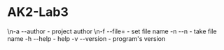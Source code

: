 # AK2-Lab3

\n-a --author                       - project author
\n-f<filename> --file=<filename>    - set file name
-n --n                            - take file name
-h --help                         - help
-v --version                      - program's version
